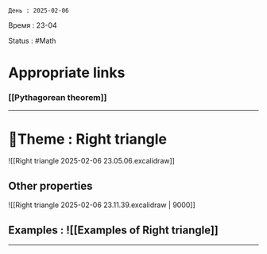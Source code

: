 	День : 2025-02-06 
Время : 23-04

Status : #Math  


# Appropriate links
### [[Pythagorean theorem]]

---

# 📏Theme : Right triangle




![[Right triangle 2025-02-06 23.05.06.excalidraw]]


 ## Other properties
 

![[Right triangle 2025-02-06 23.11.39.excalidraw |  9000]]



## Examples : ![[Examples of Right triangle]]


---
